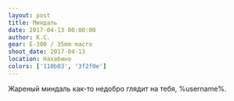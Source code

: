 ```yaml
---
layout: post
title: Миндаль
date: 2017-04-13 00:00:00
author: К.С.
gear: E-300 / 35mm macro
shoot_date: 2017-04-13
location: Нахабино
colors: ['110b03', '3f2f0e']
---
```


Жареный миндаль как-то недобро глядит на тебя, %username%.
